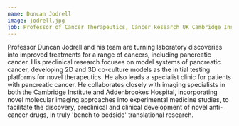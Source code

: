 ```yaml
---
name: Duncan Jodrell
image: jodrell.jpg
job: Professor of Cancer Therapeutics, Cancer Research UK Cambridge Institute
---
```

Professor Duncan Jodrell and his team are turning laboratory discoveries into improved treatments for a range of cancers, including pancreatic cancer. His preclinical research focuses on model systems of pancreatic cancer, developing 2D and 3D co-culture models as the initial testing platforms for novel therapeutics. He also leads a specialist clinic for patients with pancreatic cancer. He collaborates closely with imaging specialists in both the Cambridge Institute and Addenbrookes Hospital, incorporating novel molecular imaging approaches into experimental medicine studies, to facilitate the discovery, preclinical and clinical development of novel anti-cancer drugs, in truly 'bench to bedside' translational research.